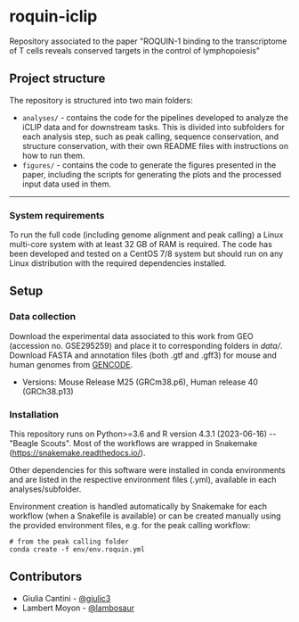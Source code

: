 # roquin-iclip
Repository associated to the paper "ROQUIN-1 binding to the transcriptome of T cells reveals conserved targets in the control of lymphopoiesis"

## Project structure
The repository is structured into two main folders:
- ``analyses/`` - contains the code for the pipelines developed to analyze the iCLIP data and for downstream tasks. This is divided into subfolders for each analysis step, such as peak calling, sequence conservation, and structure conservation, with their own README files with instructions on how to run them.
- ``figures/`` - contains the code to generate the figures presented in the paper, including the scripts for generating the plots and the processed input data used in them.

---

### System requirements
To run the full code (including genome alignment and peak calling) a Linux multi-core system with at least 32 GB of RAM is required. The code has been developed and tested on a CentOS 7/8 system but should run on any Linux distribution with the required dependencies installed.

## Setup

### Data collection
Download the experimental data associated to this work from GEO (accession no. GSE295259) and place it to corresponding folders in *data/*.
Download FASTA and annotation files (both .gtf and .gff3) for mouse and human genomes from [GENCODE](https://www.gencodegenes.org).
* Versions: Mouse Release M25 (GRCm38.p6), Human release 40 (GRCh38.p13)

### Installation

This repository runs on Python>=3.6 and R version 4.3.1 (2023-06-16) -- "Beagle Scouts". Most of the workflows are wrapped in Snakemake (https://snakemake.readthedocs.io/).

Other dependencies for this software were installed in conda environments and are listed in the respective environment files (.yml), available in each analyses/subfolder.

Environment creation is handled automatically by Snakemake for each workflow (when a Snakefile is available) or can be created manually using the provided environment files, e.g. for the peak calling workflow:
```
# from the peak calling folder
conda create -f env/env.roquin.yml
```

## Contributors

- Giulia Cantini - [@giulic3](https://github.com/giulic3)
- Lambert Moyon - [@lambosaur](https://github.com/lambosaur)